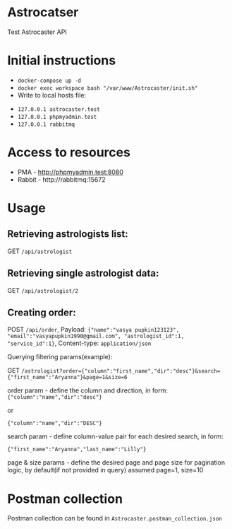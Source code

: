 # Astrocatser
Test Astrocaster API

# Initial instructions

* `docker-compose up -d`
* `docker exec workspace bash "/var/www/Astrocaster/init.sh"`
* Write to local hosts file:
 - `127.0.0.1 astrocaster.test` 
 - `127.0.0.1 phpmyadmin.test` 
 - `127.0.0.1 rabbitmq`

# Access to resources
* PMA - http://phpmyadmin.test:8080
* Rabbit - http://rabbitmq:15672

# Usage
 
 ## Retrieving astrologists list:
  
  GET `/api/astrologist`
 
 ## Retrieving single astrologist data:
 
 GET `/api/astrologist/2`
  
 ## Creating order:
 
 POST `/api/order`, Payload: `{"name":"vasya pupkin123123",
                               	"email":"vasyapupkin1990@gmail.com",
                               	"astrologist_id":1,
                               	"service_id":1}`, 
                               	Content-type: `application/json`
                               	
 
 
 
 Querying filtering params(example):
 
 GET `/astrologist?order={"column":"first_name","dir":"desc"}&search={"first_name":"Aryanna"}&page=1&size=6`
  
 order param - define the column and direction, in form: `{"column":"name","dir":"desc"}`
  
 or
 
 `{"column":"name","dir":"DESC"}`
 
 search param - define column-value pair for each desired search, in form: 
 
 `{"first_name":"Aryanna","last_name":"Lilly"}`
 
 
 page & size params - define the desired page and page size for pagination logic, by default(if not provided in query) assumed page=1, size=10
 
# Postman collection
Postman collection can be found in `Astrocaster.postman_collection.json`
 
